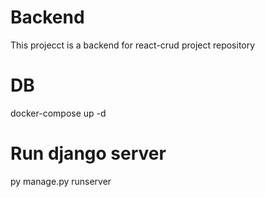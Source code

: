 # Backend

This projecct is a backend for react-crud project repository 

# DB 

docker-compose up -d

# Run django server

py manage.py runserver
